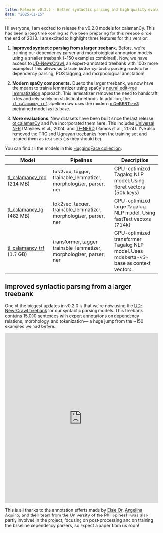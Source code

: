 ```yaml
---
title: Release v0.2.0 - Better syntactic parsing and high-quality evaluations
date: "2025-01-15"
---
```


Hi everyone, I am excited to release the v0.2.0 models for calamanCy.
This has been a long time coming as I've been preparing for this release since the end of 2023.
I am excited to highlight three features for this version:

1. **Improved syntactic parsing from a larger treebank.** Before, we're training our dependency parser and morphological annotation models using a smaller treebank (~150 examples combined). Now, we have access to [UD-NewsCrawl](https://huggingface.co/datasets/UD-Filipino/UD_Tagalog-NewsCrawl), an expert-annotated treebank with 100x more examples! This allows us to train better syntactic parsing models for dependency parsing, POS tagging, and morphological annotation!

2. **Modern spaCy components.** Due to the larger treebank, we now have the means to train a lemmatizer using spaCy's [neural edit-tree lemmatization](https://explosion.ai/blog/edit-tree-lemmatizer) approach.
   This lemmatizer removes the need to handcraft rules and rely solely on statistical methods.
   In addition, the [`tl_calamancy_trf`](https://huggingface.co/ljvmiranda921/tl_calamancy_trf) pipeline now uses the modern [mDeBERTa-v3](https://huggingface.co/microsoft/mdeberta-v3-base) pretrained model as its base.

3. **More evaluations.** New datasets have been built since the [last release of calamanCy](/calamanCy/news/release-v010/) and I've incorporated them here. This includes [Universal NER](https://www.universalner.org/) (Mayhew et al., 2024) and [TF-NERD](https://dl.acm.org/doi/abs/10.1145/3639233.3639341) (Ramos et al., 2024). I've also removed the TRG and Ugnayan treebanks from the training set and treated them as test sets (as they should be).

You can find all the models in this [HuggingFace collection](https://huggingface.co/collections/ljvmiranda921/calamancy-models-for-tagalog-nlp-65629cc46ef2a1d0f9605c87):

| Model                                                                              | Pipelines                                                             | Description                                                                            |
| ---------------------------------------------------------------------------------- | --------------------------------------------------------------------- | -------------------------------------------------------------------------------------- |
| [tl_calamancy_md](https://huggingface.co/ljvmiranda921/tl_calamancy_md) (214 MB)   | tok2vec, tagger, trainable_lemmatizer, morphologizer, parser, ner     | CPU-optimized Tagalog NLP model. Using floret vectors (50k keys)                       |
| [tl_calamancy_lg](https://huggingface.co/ljvmiranda921/tl_calamancy_lg) (482 MB)   | tok2vec, tagger, trainable_lemmatizer, morphologizer, parser, ner     | CPU-optimized large Tagalog NLP model. Using fastText vectors (714k)                   |
| [tl_calamancy_trf](https://huggingface.co/ljvmiranda921/tl_calamancy_trf) (1.7 GB) | transformer, tagger, trainable_lemmatizer, morphologizer, parser, ner | GPU-optimized transformer Tagalog NLP model. Uses mdeberta-v3-base as context vectors. |

## Improved syntactic parsing from a larger treebank

One of the biggest updates in v0.2.0 is that we're now using the [UD-NewsCrawl treebank](https://huggingface.co/datasets/UD-Filipino/UD_Tagalog-NewsCrawl) for our syntactic parsing models.
This treebank contains 15,000 sentences with expert annotations on dependency relations, morphology, and tokenization&mdash; a huge jump from the ~150 examples we had before.

<iframe
  src="https://huggingface.co/datasets/UD-Filipino/UD_Tagalog-NewsCrawl/embed/viewer"
  frameborder="0"
  width="100%"
  height="560px"
></iframe>

This is all thanks to the annotation efforts made by [Elsie Or](https://linguistics.upd.edu.ph/building-a-tagalog-universal-dependencies-treebank/), [Angelina Aquino](https://angelaquino.github.io/), and their [team](https://linguistics.upd.edu.ph/building-a-tagalog-universal-dependencies-treebank/) from the University of the Philippines!
I was also partly involved in the project, focusing on post-processing and on training the baseline dependency parsers, so expect a paper from us soon!
